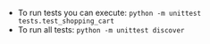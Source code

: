 - To run tests you can execute: `python -m unittest tests.test_shopping_cart`
- To run all tests: `python -m unittest discover`

